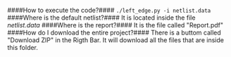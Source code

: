 ####How to execute the code?####
`./left_edge.py -i netlist.data`
####Where is the default netlist?####
It is located inside the file *netlist.data*
####Where is the report?####
It is the file called \"Report.pdf\"
####How do I download the entire project?####
There is a buttom called \"Download ZIP\" in the Rigth Bar. It will download all the files that are inside this folder.
